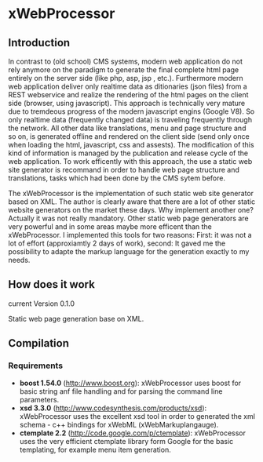 # xWebProcessor
## Introduction
In contrast to (old school) CMS systems,  modern web application do not rely anymore on the paradigm to generate the 
final complete html page entirely on the server side (like php, asp, jsp , etc.). Furthermore modern web application deliver only realtime data as ditionaries (json files) from a REST webservice and 
realize the rendering of the html pages on the client side (browser, using javascript). This approach is technically very mature due to tremdeous progress of the modern javascript engins (Google V8).
So only realtime data (frequently changed data) is traveling frequently through the network. All other data like translations, menu and page structure and so on, is generated offline and rendered 
on the client side (send only once when loading the html, javascript, css and assests). The modification of this kind of information is managed by the publication and release cycle of the web application. 
To work efficently with this approach, the use a static web 
site generator is recommand in order to handle web page structure and translations, tasks which had been done by the CMS sytem before.

The xWebProcessor is the implementation of such static web site generator based on XML. The author is clearly aware that there are a lot of other static website generators on the market these days.
Why implement another one? Actually it was not really mandatory. Other static web page generators are very powerful and in some areas maybe more efficent than the xWebProcessor. I implemented this tools
for two reasons: First: it was not a lot of effort (approxiamtly 2 days of work), second: It gaved me the possibility to adapte the markup language for the generation exactly to my needs.

## How does it work



current Version 0.1.0

Static web page generation base on XML.

## Compilation
### Requirements

- **boost 1.54.0** (http://www.boost.org): 
xWebProcessor uses boost for basic string anf file handling and for parsing the command line parameters.
- **xsd 3.3.0** (http://www.codesynthesis.com/products/xsd): 
xWebProcessor uses the excellent xsd tool in order to generated the xml schema - c++ bindings for xWebML (xWebMarkuplangauge).
- **ctemplate 2.2** (http://code.google.com/p/ctemplate): 
xWebProcessor uses the very efficient ctemplate library form Google for the basic templating, for example menu item generation.
